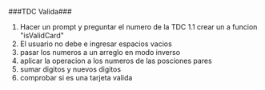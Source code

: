 ###TDC Valida###
1. Hacer un prompt y preguntar el numero de la TDC
1.1 crear un a funcion "isValidCard"
2. El usuario no debe e ingresar espacios vacios
3. pasar los numeros a un arreglo en modo inverso
3. aplicar la operacion a los numeros de las posciones pares
4. sumar digitos y nuevos digitos
5. comprobar si es una tarjeta valida
